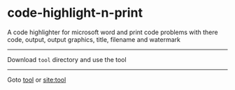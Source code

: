 # code-highlight-n-print
A code highlighter for microsoft word and print code problems with there code, output, output graphics, title, filename and watermark

<hr>

Download `tool` directory and use the tool

<hr>

Goto [tool](tool/) or [site:tool](http://sgi-capp-at2.github.io/code-highlight-n-print/tool)
